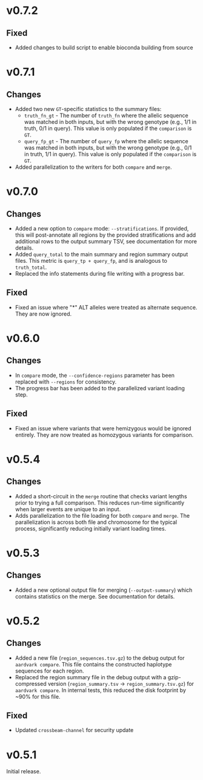 # v0.7.2
## Fixed
* Added changes to build script to enable bioconda building from source

# v0.7.1
## Changes
- Added two new `GT`-specific statistics to the summary files:
  - `truth_fn_gt` - The number of `truth_fn` where the allelic sequence was matched in both inputs, but with the wrong genotype (e.g., 1/1 in truth, 0/1 in query). This value is only populated if the `comparison` is `GT`.
  - `query_fp_gt` - The number of `query_fp` where the allelic sequence was matched in both inputs, but with the wrong genotype (e.g., 0/1 in truth, 1/1 in query). This value is only populated if the `comparison` is `GT`.
- Added parallelization to the writers for both `compare` and `merge`.

# v0.7.0
## Changes
- Added a new option to `compare` mode: `--stratifications`. If provided, this will post-annotate all regions by the provided stratifications and add additional rows to the output summary TSV, see documentation for more details.
- Added `query_total` to the main summary and region summary output files. This metric is `query_tp + query_fp`, and is analogous to `truth_total`.
- Replaced the info statements during file writing with a progress bar.

## Fixed
- Fixed an issue where "\*" ALT alleles were treated as alternate sequence. They are now ignored.

# v0.6.0
## Changes
- In `compare` mode, the `--confidence-regions` parameter has been replaced with `--regions` for consistency.
- The progress bar has been added to the parallelized variant loading step.

## Fixed
- Fixed an issue where variants that were hemizygous would be ignored entirely. They are now treated as homozygous variants for comparison.

# v0.5.4
## Changes
- Added a short-circuit in the `merge` routine that checks variant lengths prior to trying a full comparison. This reduces run-time significantly when larger events are unique to an input.
- Adds parallelization to the file loading for both `compare` and `merge`. The parallelization is across both file and chromosome for the typical process, significantly reducing initially variant loading times.

# v0.5.3
## Changes
- Added a new optional output file for merging (`--output-summary`) which contains statistics on the merge. See documentation for details.

# v0.5.2
## Changes
- Added a new file (`region_sequences.tsv.gz`) to the debug output for `aardvark compare`. This file contains the constructed haplotype sequences for each region.
- Replaced the region summary file in the debug output with a gzip-compressed version (`region_summary.tsv` -> `region_summary.tsv.gz`) for `aardvark compare`. In internal tests, this reduced the disk footprint by ~90% for this file.

## Fixed
- Updated `crossbeam-channel` for security update

# v0.5.1
Initial release.
